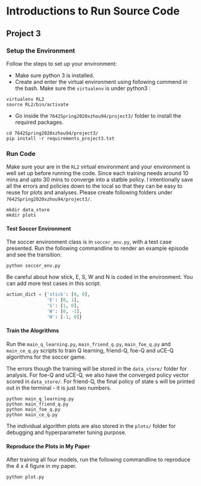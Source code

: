 # Introductions to Run Source Code

## Project 3
### Setup the Environment
Follow the steps to set up your environment:
* Make sure python 3 is installed.
* Create and enter the virtual environment using following commend in the bash. 
Make sure the `virtualenv` is under python3 :
```commandline
virtualenv RL2
source RL2/bin/activate
```

* Go inside the `7642Spring2020xzhou94/project3/` folder to install the required packages.
```commandline
cd 7642Spring2020xzhou94/project3/
pip install -r requirements_project3.txt
``` 



### Run Code
Make sure your are in the `RL2` virtual environment and your environment is well set up
before running the code. Since each training needs around 10 mins and upto 30 mins to converge
into a statble policy. I intentionally save all the errors and policies down to the local so that 
they can be easy to reuse for plots and analyses. 
Please create following folders under `7642Spring2020xzhou94/project3/`.
```commandline
mkdir data_store
mkdir plots
```

#### Test Soccer Environment
The soccer environment class is in `soccer_env.py`, with a test case presented. 
Run the following commandline to render an example episode and see the transition.

```commandline
python soccer_env.py
```

Be careful about how stick, E, S, W and N is coded in the environment.
You can add more test cases in this script.
```python
action_dict = {'stick': [0, 0],
               'E': [0, 1],
               'S': [1, 0],
               'W': [0, -1],
               'N': [-1, 0]}
``` 


#### Train the Alogrithms
Run the `main_q_learning.py`,  `main_friend_q.py`,  `main_foe_q.py` and  `main_ce_q.py` scripts to train
Q learning, friend-Q, foe-Q and uCE-Q algorithms for the soccer game.
 
The errors though the training will be stored in the `data_store/` folder for analysis.
For foe-Q and uCE-Q, we also have the converged policy vector scored in `data_store/`.
For friend-Q, the final policy of state s will be printed out in the terminal - it is just two numbers. 
```commandline
python main_q_learning.py
python main_friend_q.py 
python main_foe_q.py
python main_ce_q.py
```
The individual algorithm plots are also stored in the ``plots/`` folder for debugging and 
hyperparameter tuning purpose.


#### Reproduce the Plots in My Paper
After training all four models, run the following commandline to reproduce the 4 x 4 figure in my paper.
```commandline
python plot.py
```